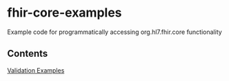 # fhir-core-examples

Example code for programmatically accessing org.hl7.fhir.core functionality

## Contents

[Validation Examples](/src/test/java/org.hl7.fhir.examples.validation)

